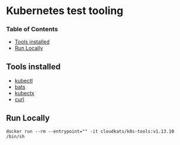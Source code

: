 # Kubernetes test tooling

<!-- START doctoc generated TOC please keep comment here to allow auto update -->
<!-- DON'T EDIT THIS SECTION, INSTEAD RE-RUN doctoc TO UPDATE -->
### Table of Contents

- [Tools installed](#tools-installed)
- [Run Locally](#run-locally)

<!-- END doctoc generated TOC please keep comment here to allow auto update -->

## Tools installed

- [kubectl](https://kubernetes.io/docs/tasks/tools/install-kubectl/)
- [bats](https://github.com/bats-core/bats-core#building-a-docker-image)
- [kubectx](https://github.com/ahmetb/kubectx)
- [curl](https://github.com/curl/curl)

## Run Locally

```
docker run --rm --entrypoint="" -it cloudkats/k8s-tools:v1.13.10 /bin/sh
```
